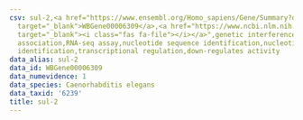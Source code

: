 ```yaml
---
csv: sul-2,<a href="https://www.ensembl.org/Homo_sapiens/Gene/Summary?db=core;g=WBGene00006309"
  target="_blank">WBGene00006309</a>,<a href="https://www.ncbi.nlm.nih.gov/pubmed/27496166"
  target="_blank"><i class="fas fa-file"></i></a>",genetic interference,functional
  association,RNA-seq assay,nucleotide sequence identification,nucleotide sequence
  identification,transcriptional regulation,down-regulates activity
data_alias: sul-2
data_id: WBGene00006309
data_numevidence: 1
data_species: Caenorhabditis elegans
data_taxid: '6239'
title: sul-2
---
```

